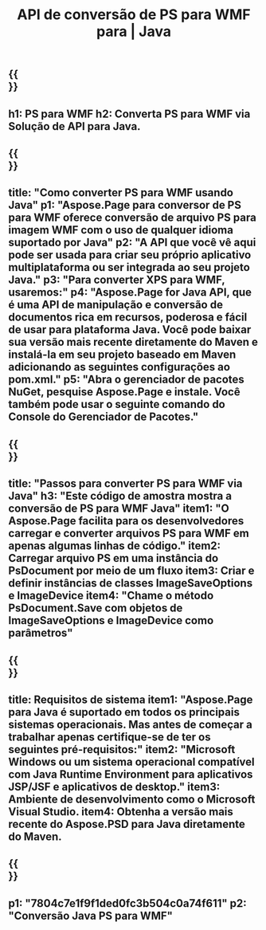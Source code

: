 ﻿---
translation: true
template: /_templates/_conversion-child-java.md
title: API de conversão de PS para WMF para | Java
url: /java/conversion/ps-to-wmf/
description: Exemplo de código de conversão Java para formato PS para arquivo WMF. Use este código de exemplo para converter PS para WMF em qualquer aplicativo baseado em Web ou Desktop Java.
informat: PS
outformat: WMF
otherformats: XPS EPS
---

{{<section banner>}}
---
h1: PS para WMF
h2: Converta PS para WMF via Solução de API para Java.
---

{{<section overview>}}
---
title: "Como converter PS para WMF usando Java"
p1: "Aspose.Page para conversor de PS para WMF oferece conversão de arquivo PS para imagem WMF com o uso de qualquer idioma suportado por Java"
p2: "A API que você vê aqui pode ser usada para criar seu próprio aplicativo multiplataforma ou ser integrada ao seu projeto Java."
p3: "Para converter XPS para WMF, usaremos:"
p4: "Aspose.Page for Java API, que é uma API de manipulação e conversão de documentos rica em recursos, poderosa e fácil de usar para plataforma Java. Você pode baixar sua versão mais recente diretamente do Maven e instalá-la em seu projeto baseado em Maven adicionando as seguintes configurações ao pom.xml."
p5: "Abra o gerenciador de pacotes NuGet, pesquise Aspose.Page e instale. Você também pode usar o seguinte comando do Console do Gerenciador de Pacotes."
---

{{<section feature1>}}
---
title: "Passos para converter PS para WMF via Java"
h3: "Este código de amostra mostra a conversão de PS para WMF Java"
item1: "O Aspose.Page facilita para os desenvolvedores carregar e converter arquivos PS para WMF em apenas algumas linhas de código."
item2: Carregar arquivo PS em uma instância do PsDocument por meio de um fluxo
item3: Criar e definir instâncias de classes ImageSaveOptions e ImageDevice
item4: "Chame o método PsDocument.Save com objetos de ImageSaveOptions e ImageDevice como parâmetros"
---

{{<section feature2>}}
---
title: Requisitos de sistema
item1: "Aspose.Page para Java é suportado em todos os principais sistemas operacionais. Mas antes de começar a trabalhar apenas certifique-se de ter os seguintes pré-requisitos:"
item2: "Microsoft Windows ou um sistema operacional compatível com Java Runtime Environment para aplicativos JSP/JSF e aplicativos de desktop."
item3: Ambiente de desenvolvimento como o Microsoft Visual Studio.
item4: Obtenha a versão mais recente do Aspose.PSD para Java diretamente do Maven.
---

{{<section gist>}}
---
p1: "7804c7e1f9f1ded0fc3b504c0a74f611"
p2: "Conversão Java PS para WMF"
---
